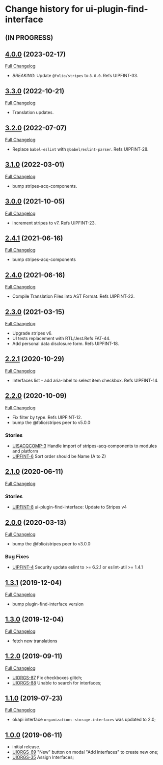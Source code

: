 # Change history for ui-plugin-find-interface

## (IN PROGRESS)

## [4.0.0](https://github.com/folio-org/ui-plugin-find-interface/tree/v4.0.0) (2023-02-17)
[Full Changelog](https://github.com/folio-org/ui-plugin-find-interface/compare/v3.3.0...v4.0.0)

* *BREAKING*: Update `@folio/stripes` to `8.0.0`. Refs UIPFINT-33.

## [3.3.0](https://github.com/folio-org/ui-plugin-find-interface/tree/v3.3.0) (2022-10-21)
[Full Changelog](https://github.com/folio-org/ui-plugin-find-interface/compare/v3.2.0...v3.3.0)

* Translation updates.

## [3.2.0](https://github.com/folio-org/ui-plugin-find-interface/tree/v3.2.0) (2022-07-07)
[Full Changelog](https://github.com/folio-org/ui-plugin-find-interface/compare/v3.1.0...v3.2.0)

* Replace `babel-eslint` with `@babel/eslint-parser`. Refs UIPFINT-28.

## [3.1.0](https://github.com/folio-org/ui-plugin-find-interface/tree/v3.1.0) (2022-03-01)
[Full Changelog](https://github.com/folio-org/ui-plugin-find-interface/compare/v3.0.0...v3.1.0)

* bump stripes-acq-components.

## [3.0.0](https://github.com/folio-org/ui-plugin-find-interface/tree/v3.0.0) (2021-10-05)
[Full Changelog](https://github.com/folio-org/ui-plugin-find-interface/compare/v2.4.1...v3.0.0)

* increment stripes to v7. Refs UIPFINT-23.

## [2.4.1](https://github.com/folio-org/ui-plugin-find-interface/tree/v2.4.1) (2021-06-16)
[Full Changelog](https://github.com/folio-org/ui-plugin-find-interface/compare/v2.4.0...v2.4.1)

* bump stripes-acq-components

## [2.4.0](https://github.com/folio-org/ui-plugin-find-interface/tree/v2.4.0) (2021-06-16)
[Full Changelog](https://github.com/folio-org/ui-plugin-find-interface/compare/v2.3.0...v2.4.0)

* Compile Translation Files into AST Format. Refs UIPFINT-22.

## [2.3.0](https://github.com/folio-org/ui-plugin-find-interface/tree/v2.3.0) (2021-03-15)
[Full Changelog](https://github.com/folio-org/ui-plugin-find-interface/compare/v2.2.1...v2.3.0)

* Upgrade stripes v6.
* UI tests replacement with RTL/Jest.Refs FAT-44.
* Add personal data disclosure form. Refs UIPFINT-18.

## [2.2.1](https://github.com/folio-org/ui-plugin-find-interface/tree/v2.2.1) (2020-10-29)
[Full Changelog](https://github.com/folio-org/ui-plugin-find-interface/compare/v2.2.0...v2.2.1)

* Interfaces list - add aria-label to select item checkbox. Refs UIPFINT-14.

## [2.2.0](https://github.com/folio-org/ui-plugin-find-interface/tree/v2.2.0) (2020-10-09)
[Full Changelog](https://github.com/folio-org/ui-plugin-find-interface/compare/v2.1.0...v2.2.0)

* Fix filter by type. Refs UIPFINT-12.
* bump the @folio/stripes peer to v5.0.0

### Stories
* [UISACQCOMP-3](https://issues.folio.org/browse/UISACQCOMP-3) Handle import of stripes-acq-components to modules and platform
* [UIPFINT-6](https://issues.folio.org/browse/UIPFINT-6) Sort order should be Name (A to Z)

## [2.1.0](https://github.com/folio-org/ui-plugin-find-interface/tree/v2.1.0) (2020-06-11)
[Full Changelog](https://github.com/folio-org/ui-plugin-find-interface/compare/v2.0.0...v2.1.0)

### Stories
* [UIPFINT-8](https://issues.folio.org/browse/UIPFINT-8) ui-plugin-find-interface: Update to Stripes v4

## [2.0.0](https://github.com/folio-org/ui-plugin-find-interface/tree/v2.0.0) (2020-03-13)
[Full Changelog](https://github.com/folio-org/ui-plugin-find-interface/compare/v1.3.1...v2.0.0)

* bump the @folio/stripes peer to v3.0.0

### Bug Fixes
* [UIPFINT-4](https://issues.folio.org/browse/UIPFINT-4) Security update eslint to >= 6.2.1 or eslint-util >= 1.4.1

## [1.3.1](https://github.com/folio-org/ui-plugin-find-interface/tree/v1.3.1) (2019-12-04)
[Full Changelog](https://github.com/folio-org/ui-plugin-find-interface/compare/v1.3.0...v1.3.1)

* bump plugin-find-interface version

## [1.3.0](https://github.com/folio-org/ui-plugin-find-interface/tree/v1.3.0) (2019-12-04)
[Full Changelog](https://github.com/folio-org/ui-plugin-find-interface/compare/v1.2.0...v1.3.0)

* fetch new translations

## [1.2.0](https://github.com/folio-org/ui-plugin-find-interface/tree/v1.2.0) (2019-09-11)
[Full Changelog](https://github.com/folio-org/ui-plugin-find-interface/compare/v1.1.0...v1.2.0)

* [UIORGS-87](https://issues.folio.org/browse/UIORGS-87) Fix checkboxes glitch;
* [UIORGS-88](https://issues.folio.org/browse/UIORGS-88) Unable to search for interfaces;

## [1.1.0](https://github.com/folio-org/ui-plugin-find-interface/tree/v1.1.0) (2019-07-23)
[Full Changelog](https://github.com/folio-org/ui-plugin-find-interface/compare/v1.0.0...v1.1.0)

* okapi interface `organizations-storage.interfaces` was updated to 2.0;

## [1.0.0](https://github.com/folio-org/ui-plugin-find-interface/tree/v1.0.0) (2019-06-11)

* initial release.
* [UIORGS-69](https://issues.folio.org/browse/UIORGS-69) "New" button on modal "Add interfaces" to create new one;
* [UIORGS-35](https://issues.folio.org/browse/UIORGS-35) Assign Interfaces;
